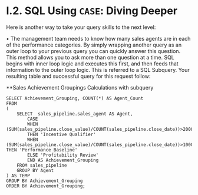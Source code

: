 # I.2. SQL Using `CASE`: Diving Deeper

Here is another way to take your query skills to the next level:

•	The management team needs to know how many sales agents are in each of the performance categories. By simply wrapping another query as an outer loop to your previous query you can quickly answer this question. This method allows you to ask more than one question at a time. SQL begins with inner loop logic and executes this first, and then feeds that information to the outer loop logic. This is referred to a SQL Subquery. Your resulting table and successful query for this request follow:

**Sales Achievement Groupings Calculations with subquery        
```
SELECT Achievement_Grouping, COUNT(*) AS Agent_Count
FROM 
(
    SELECT  sales_pipeline.sales_agent AS Agent,
        CASE
        WHEN (SUM(sales_pipeline.close_value)/COUNT(sales_pipeline.close_date))>2000 
        THEN 'Incentive Qualifier'
        WHEN (SUM(sales_pipeline.close_value)/COUNT(sales_pipeline.close_date))>1000 THEN 'Performance Baseline'
        ELSE 'Profitability Review'
        END AS Achievement_Grouping
    FROM sales_pipeline 
    GROUP BY Agent
) AS TEMP
GROUP BY Achievement_Grouping
ORDER BY Achievement_Grouping;
```
